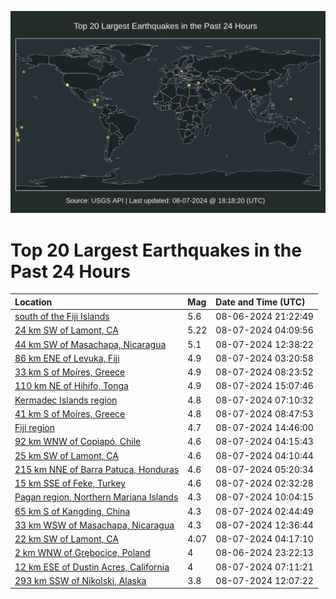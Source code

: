 ![Map](./map.png)

# Top 20 Largest Earthquakes in the Past 24 Hours

| Location | Mag | Date and Time (UTC) |
|:---|:---|:---|
| [south of the Fiji Islands](https://earthquake.usgs.gov/earthquakes/eventpage/us6000nifm) | 5.6 | 08-06-2024 21:22:49 |
| [24 km SW of Lamont, CA](https://earthquake.usgs.gov/earthquakes/eventpage/ci40865184) | 5.22 | 08-07-2024 04:09:56 |
| [44 km SW of Masachapa, Nicaragua](https://earthquake.usgs.gov/earthquakes/eventpage/us6000nim4) | 5.1 | 08-07-2024 12:38:22 |
| [86 km ENE of Levuka, Fiji](https://earthquake.usgs.gov/earthquakes/eventpage/us6000nigu) | 4.9 | 08-07-2024 03:20:58 |
| [33 km S of Moíres, Greece](https://earthquake.usgs.gov/earthquakes/eventpage/us6000nikt) | 4.9 | 08-07-2024 08:23:52 |
| [110 km NE of Hihifo, Tonga](https://earthquake.usgs.gov/earthquakes/eventpage/us6000nin2) | 4.9 | 08-07-2024 15:07:46 |
| [Kermadec Islands region](https://earthquake.usgs.gov/earthquakes/eventpage/us6000nik5) | 4.8 | 08-07-2024 07:10:32 |
| [41 km S of Moíres, Greece](https://earthquake.usgs.gov/earthquakes/eventpage/us6000niky) | 4.8 | 08-07-2024 08:47:53 |
| [Fiji region](https://earthquake.usgs.gov/earthquakes/eventpage/us6000nimv) | 4.7 | 08-07-2024 14:46:00 |
| [92 km WNW of Copiapó, Chile](https://earthquake.usgs.gov/earthquakes/eventpage/us6000nih5) | 4.6 | 08-07-2024 04:15:43 |
| [25 km SW of Lamont, CA](https://earthquake.usgs.gov/earthquakes/eventpage/ci40865192) | 4.6 | 08-07-2024 04:10:44 |
| [215 km NNE of Barra Patuca, Honduras](https://earthquake.usgs.gov/earthquakes/eventpage/us6000nij5) | 4.6 | 08-07-2024 05:20:34 |
| [15 km SSE of Feke, Turkey](https://earthquake.usgs.gov/earthquakes/eventpage/us6000nigk) | 4.6 | 08-07-2024 02:32:28 |
| [Pagan region, Northern Mariana Islands](https://earthquake.usgs.gov/earthquakes/eventpage/us6000nilb) | 4.3 | 08-07-2024 10:04:15 |
| [65 km S of Kangding, China](https://earthquake.usgs.gov/earthquakes/eventpage/us6000nign) | 4.3 | 08-07-2024 02:44:49 |
| [33 km WSW of Masachapa, Nicaragua](https://earthquake.usgs.gov/earthquakes/eventpage/us6000nim2) | 4.3 | 08-07-2024 12:36:44 |
| [22 km SW of Lamont, CA](https://earthquake.usgs.gov/earthquakes/eventpage/ci40865224) | 4.07 | 08-07-2024 04:17:10 |
| [2 km WNW of Grębocice, Poland](https://earthquake.usgs.gov/earthquakes/eventpage/us6000nifx) | 4 | 08-06-2024 23:22:13 |
| [12 km ESE of Dustin Acres, California](https://earthquake.usgs.gov/earthquakes/eventpage/ew1723014680) | 4 | 08-07-2024 07:11:21 |
| [293 km SSW of Nikolski, Alaska](https://earthquake.usgs.gov/earthquakes/eventpage/us6000nimn) | 3.8 | 08-07-2024 12:07:22 |

